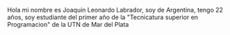 Hola mi nombre es Joaquin Leonardo Labrador, soy de Argentina, tengo 22 años, soy estudiante del primer año de la "Tecnicatura superior en Programacion" de la UTN de Mar del Plata
